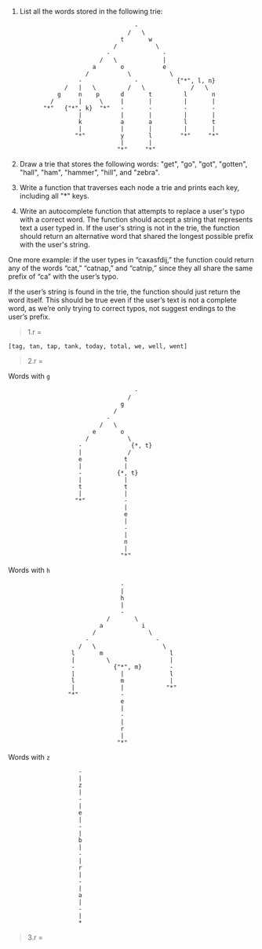 1. List all the words stored in the following trie:

```
                                    -
                                  /   \
                                t       w
                              /           \
                            -               -
                          /   \             |
                        a       o           e
                      /           \           \
                    -               -           {"*", l, n}
                /   |   \         /   \             /   \
              g     n    p      d       t         l       n
            /       |     \     |       |         |       |
          "*"   {"*", k}  "*"   -       -         -       -
                    |           |       |         |       |
                    k           a       a         l       t
                    |           |       |         |       |
                   "*"          y       l        "*"     "*"
                                |       |
                               "*"     "*"

```

2. Draw a trie that stores the following words: "get", "go", "got", "gotten", "hall", "ham", "hammer", "hill", and "zebra".

3. Write a function that traverses each node a trie and prints each key, including all "\*" keys.

4. Write an autocomplete function that attempts to replace a user's typo with a correct word. The function should accept a string that represents text a user typed in. If the user's string is not in the trie, the function should return an alternative word that shared the longest possible prefix with the user's string.

One more example: if the user types in “caxasfdij,” the function could return any of the words “cat,” “catnap,” and “catnip,” since they all share the same prefix of “ca” with the user’s typo.

If the user’s string is found in the trie, the function should just return the word itself. This should be true even if the user’s text is not a complete word, as we’re only trying to correct typos, not suggest endings to the user’s prefix.

> 1.r =

```
[tag, tan, tap, tank, today, total, we, well, went]
```

> 2.r =

Words with `g`

```
                                    -
                                  /
                                g
                              /
                            -
                          /   \
                        e       o
                      /           \
                    -              {*, t}
                    |             /
                    e            t
                    |            |
                    -          {*, t}
                    |            |
                    t            t
                    |            |
                   "*"           -
                                 |
                                 e
                                 |
                                 -
                                 |
                                 n
                                 |
                                "*"

```

Words with `h`

```
                                -
                                |
                                h
                                |
                                -
                            /       \
                          a           i
                        /               \
                      -                   -
                    /   \                   \
                  l       m                   l
                  |         \                 |
                  -           {"*", m}        -
                  |             |             l
                  l             m             |
                  |             |            "*"
                 "*"            -
                                e
                                |
                                -
                                |
                                r
                                |
                               "*"

```

Words with `z`

```
                    -
                    |
                    z
                    |
                    -
                    |
                    e
                    |
                    -
                    |
                    b
                    |
                    -
                    |
                    r
                    |
                    -
                    |
                    a
                    |
                    -
                    |
                    *

```

> 3.r =
